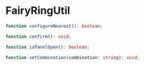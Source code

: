 # FairyRingUtil

```typescript
function configureNearest(): boolean;
```

```typescript
function confirm(): void;
```

```typescript
function isPanelOpen(): boolean;
```

```typescript
function setCombination(combination: string): void;
```

